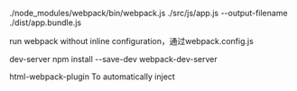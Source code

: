 

./node_modules/webpack/bin/webpack.js ./src/js/app.js --output-filename ./dist/app.bundle.js


run webpack without inline configuration，通过webpack.config.js


dev-server
npm install --save-dev webpack-dev-server


html-webpack-plugin
To automatically inject <script> tags with our bundled application we’ll use html-webpack-plugin.


babel
npm install --save-dev babel-core babel-loader babel-preset-env babel-preset-react
babelrc - 配置 presets
babel-preset-env is successor of babel-preset-es2015 and it has couple of big advantages,https://github.com/babel/babel-preset-env
We also added some sugar, so you can import those files without specifying file extension.:
resolve: {
  extensions: ['.js', '.jsx'],
}


css/styles
npm install --save-dev css-loader extract-text-webpack-plugin
extract it to the external file by using extract-text-webpack-plugin.
import '../css/main.css'; // Import CSS -> ADDED IN THIS STEP

// Files will get handled by css loader and then passed to the extract text plugin
// which will write it to the file we defined above
{
  test: /\.css$/,
  loader: ExtractTextPlugin.extract({
    use: 'css-loader',
  }),
}

new ExtractTextPlugin('main.css'), // CSS will be extracted to this bundle file -> ADDED IN THIS STEP


file
add file-loader. As it’s name suggests it handles files - images, SVGs, fonts, videos or anything else you need.
npm install --save-dev file-loader

import keenImage from '../assets/keen.png'; // Importing image -> ADDED IN THIS STEP
<img src={ keenImage } alt='Commander Keen' />


## 代码格式化
Prettier is an opinionated code formatter. 支持js,jsx, css/less/scs, json
安装 https://github.com/prettier/prettier-atom 和 linter-es


## webapck 集成
https://github.com/webpack-contrib/extract-text-webpack-plugin/issues/581
new ExtractTextPlugin('main.css'), // CSS will be extracted to this bundle file -> ADDED IN THIS STEP
同时在app.js中至少要import 一个css文件
